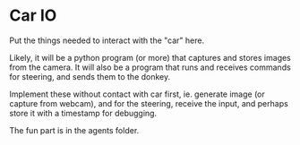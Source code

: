 # Car IO 
Put the things needed to interact with the "car" here.

Likely, it will be a python program (or more) that captures and stores images from the camera.
It will also be a program that runs and receives commands for steering, and sends them to the donkey.

Implement these without contact with car first, ie. generate image (or capture from webcam), and for the steering, receive the input, and perhaps store it with a timestamp for debugging.

The fun part is in the agents folder.
